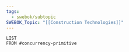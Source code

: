 ```yaml
---
tags:
  - swebok/subtopic
SWEBOK_Topic: "[[Construction Technologies]]"
---
```

```dataview
LIST
FROM #concurrency-primitive
```
